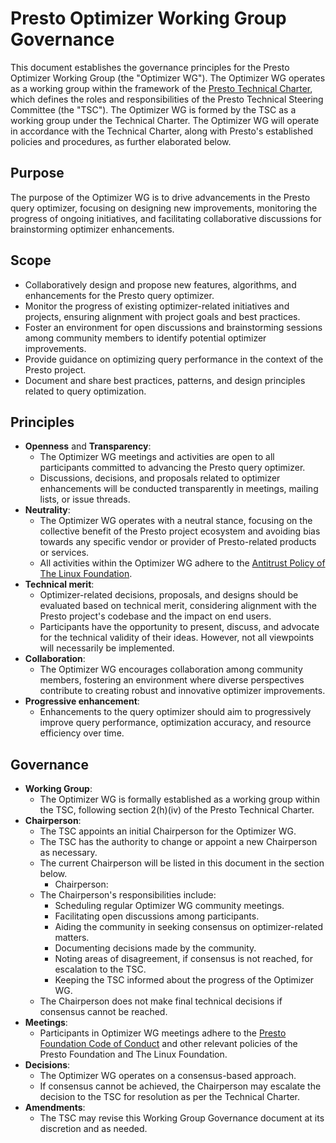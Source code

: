 # Presto Optimizer Working Group Governance

This document establishes the governance principles for the Presto Optimizer Working Group (the "Optimizer WG"). The Optimizer WG operates as a working group within the framework of the [Presto Technical Charter](https://github.com/prestodb/foundation/blob/main/Presto%20Technical%20Charter%2020191015.pdf), which defines the roles and responsibilities of the Presto Technical Steering Committee (the "TSC"). The Optimizer WG is formed by the TSC as a working group under the Technical Charter. The Optimizer WG will operate in accordance with the Technical Charter, along with Presto's established policies and procedures, as further elaborated below.

## Purpose

The purpose of the Optimizer WG is to drive advancements in the Presto query optimizer, focusing on designing new improvements, monitoring the progress of ongoing initiatives, and facilitating collaborative discussions for brainstorming optimizer enhancements.

## Scope

* Collaboratively design and propose new features, algorithms, and enhancements for the Presto query optimizer.
* Monitor the progress of existing optimizer-related initiatives and projects, ensuring alignment with project goals and best practices.
* Foster an environment for open discussions and brainstorming sessions among community members to identify potential optimizer improvements.
* Provide guidance on optimizing query performance in the context of the Presto project.
* Document and share best practices, patterns, and design principles related to query optimization.

## Principles

* **Openness** and **Transparency**:
    * The Optimizer WG meetings and activities are open to all participants committed to advancing the Presto query optimizer.
    * Discussions, decisions, and proposals related to optimizer enhancements will be conducted transparently in meetings, mailing lists, or issue threads.
* **Neutrality**:
    * The Optimizer WG operates with a neutral stance, focusing on the collective benefit of the Presto project ecosystem and avoiding bias towards any specific vendor or provider of Presto-related products or services.
    * All activities within the Optimizer WG adhere to the [Antitrust Policy of The Linux Foundation](https://www.linuxfoundation.org/antitrust-policy/).
* **Technical merit**:
    * Optimizer-related decisions, proposals, and designs should be evaluated based on technical merit, considering alignment with the Presto project's codebase and the impact on end users.
    * Participants have the opportunity to present, discuss, and advocate for the technical validity of their ideas. However, not all viewpoints will necessarily be implemented.
* **Collaboration**:
    * The Optimizer WG encourages collaboration among community members, fostering an environment where diverse perspectives contribute to creating robust and innovative optimizer improvements.
* **Progressive enhancement**:
    * Enhancements to the query optimizer should aim to progressively improve query performance, optimization accuracy, and resource efficiency over time.

## Governance

* **Working Group**:
    * The Optimizer WG is formally established as a working group within the TSC, following section 2(h)(iv) of the Presto Technical Charter.
* **Chairperson**:
    * The TSC appoints an initial Chairperson for the Optimizer WG.
    * The TSC has the authority to change or appoint a new Chairperson as necessary.
    * The current Chairperson will be listed in this document in the section below.
      * Chairperson: <PLACEHOLDER>
    * The Chairperson's responsibilities include:
        * Scheduling regular Optimizer WG community meetings.
        * Facilitating open discussions among participants.
        * Aiding the community in seeking consensus on optimizer-related matters.
        * Documenting decisions made by the community.
        * Noting areas of disagreement, if consensus is not reached, for escalation to the TSC.
        * Keeping the TSC informed about the progress of the Optimizer WG.
    * The Chairperson does not make final technical decisions if consensus cannot be reached.
* **Meetings**:
    * Participants in Optimizer WG meetings adhere to the [Presto Foundation Code of Conduct](https://github.com/prestodb/tsc/blob/master/CODE_OF_CONDUCT.md) and other relevant policies of the Presto Foundation and The Linux Foundation.
* **Decisions**:
    * The Optimizer WG operates on a consensus-based approach.
    * If consensus cannot be achieved, the Chairperson may escalate the decision to the TSC for resolution as per the Technical Charter.
* **Amendments**:
    * The TSC may revise this Working Group Governance document at its discretion and as needed.
